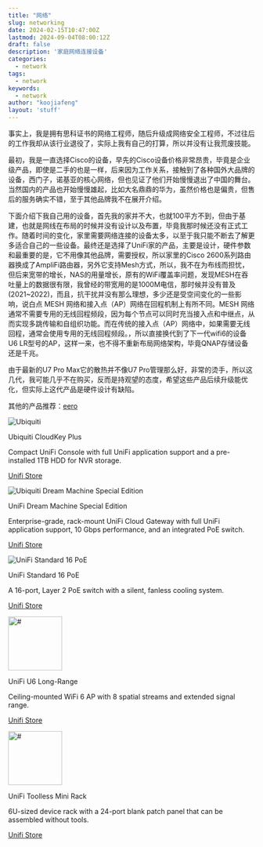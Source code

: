 ```yaml
---
title: "网络"
slug: networking
date: 2024-02-15T10:47:00Z
lastmod: 2024-09-04T08:00:12Z
draft: false
description: '家庭网络连接设备'
categories:
  - network
tags:
  - network
keywords:
  - network
author: "koojiafeng"
layout: 'stuff'
---
```

事实上，我是拥有思科证书的网络工程师，随后升级成网络安全工程师，不过往后的工作我却从该行业退役了，实际上我有自己的打算，所以并没有让我荒废技能。

最初，我是一直选择Cisco的设备，早先的Cisco设备价格非常昂贵，毕竟是企业级产品，即使是二手的也是一样，后来因为工作关系，接触到了各种国外大品牌的设备，西门子，诺基亚的核心网络，但也见证了他们开始慢慢退出了中国的舞台。
当然国内的产品也开始慢慢雄起，比如大名鼎鼎的华为，虽然价格也是偏贵，但售后的服务确实不错，至于其他品牌我不在展开介绍。

下面介绍下我自己用的设备，首先我的家并不大，也就100平方不到，但由于基建，也就是网线在布局的时候并没有设计以及布置，毕竟我那时候还没有正式工作。随着时间的变化，家里需要网络连接的设备太多，以至于我只能不断去了解更多适合自己的一些设备。最终还是选择了UniFi家的产品，主要是设计，硬件参数和最重要的是，它不用像其他品牌，需要授权，所以家里的Cisco 2600系列路由器换成了AmpliFi路由器，另外它支持Mesh方式，所以，我不在为布线而担忧，但后来宽带的增长，NAS的用量增长，原有的WiFi覆盖率问题，发现MESH在吞吐量上的数据很有限，我曾经的带宽用的是1000M电信，那时候并没有普及(2021~2022)，而且，抗干扰并没有那么理想，多少还是受空间变化的一些影响，说白点 MESH 网络和接入点（AP）网络在回程机制上有所不同。MESH 网络通常不需要专用的无线回程频段，因为每个节点可以同时充当接入点和中继点，从而实现多跳传输和自组织功能。而在传统的接入点（AP）网络中，如果需要无线回程，通常会使用专用的无线回程频段。，所以直接换代到了下一代wifi6的设备U6 LR型号的AP，这样一来，也不得不重新布局网络架构，毕竟QNAP存储设备还是千兆。

由于最新的U7 Pro Max它的散热并不像U7 Pro管理那么好，非常的烫手，所以这几代，我可能几乎不在购买，反而是持观望的态度，希望这些产品后续升级能优化，但实际上这代产品是硬件设计有缺陷。

其他的产品推荐：[eero](https://eero.com/)

<div class="clearfix gear-float gear">
        <div class="gear-item clearfix">
        <div class="img-wrap"><img src="https://images.svc.ui.com/?u=https%3A%2F%2Fcdn.ecomm.ui.com%2Fproducts%2F9310ab00-4fe7-46cb-872a-5077ffdd3d0d%2Fabeee5d5-0627-49e4-bbaf-3522d6ae058c.png&q=75&w=256" alt="Ubiquiti"></div>
        <div class="desc">
            <p>Ubiquiti CloudKey Plus</p>
            <p class="specs">Compact UniFi Console with full UniFi application support and a pre-installed 1TB HDD for NVR storage.</p>
            <p class="links"><a title="AmpliFi Alien Router and MeshPoint" href="https://store.ui.com/us/en/pro/category/all-cloud-keys-gateways/products/unifi-cloudkey-plus">Unifi Store</a></p>
        </div>
        </div>
        <div class="gear-item clearfix">
        <div class="img-wrap"><img src="https://images.svc.ui.com/?u=https%3A%2F%2Fcdn.ecomm.ui.com%2Fproducts%2F1b6fcc08-a6b8-4496-a831-6125a47c412f%2F2794bdc2-2d4a-4996-9194-2e3436d38edd.png&q=75&w=728" alt="Ubiquiti Dream Machine Special Edition"></div>
        <div class="desc">
            <p>UniFi Dream Machine Special Edition</p>
            <p class="specs">Enterprise-grade, rack-mount UniFi Cloud Gateway with full UniFi application support, 10 Gbps performance, and an integrated PoE switch.</p>
            <p class="links"><a title="Ubiquiti USW-Flex-Mini UniFi Switch Compact Gigabit 5-Port 802.3af/at PoE" href="https://store.ui.com/us/en/pro/category/all-unifi-cloud-gateways/products/udm-se">Unifi Store</a></p>
        </div>
        </div>
        <div class="gear-item clearfix">
        <div class="img-wrap"><img src="https://images.svc.ui.com/?u=https%3A%2F%2Fcdn.ecomm.ui.com%2Fproducts%2Fab04370e-f45d-4651-828c-b290de8df45b%2F0a115833-79cf-45e6-8b9d-89ece81c355a.png&q=75&w=256" alt="UniFi Standard 16 PoE"></div>
        <div class="desc">
            <p>UniFi Standard 16 PoE</p>
            <p class="specs">A 16-port, Layer 2 PoE switch with a silent, fanless cooling system.</p>
            <p class="links"><a title="The USW-Lite-8-PoE is a fully managed Layer 2 switch with eight Gigabit Ethernet ports for your RJ45 Ethernet devices" href="https://store.ui.com/collections/unifi-network-routing-switching/products/unifi-switch-lite-8-poe">Unifi Store</a></p>
        </div>
        </div>
        <div class="gear-item clearfix">
        <div class="img-wrap"><img src="https://images.svc.ui.com/?u=https%3A%2F%2Fcdn.ecomm.ui.com%2Fproducts%2Fd8fee47d-b53e-4a86-a5cb-cf2f6ab1c5ef%2F4f1f5856-05c2-4989-970e-6751e6af7eb9.png&q=75&w=256" height="110" alt="#"></div>
        <div class="desc">
            <p>UniFi U6 Long-Range</p>
            <p class="specs">Ceiling-mounted WiFi 6 AP with 8 spatial streams and extended signal range.</p>
            <p class="links"><a href="https://store.ui.com/us/en/pro/category/all-wifi/products/u6-lr" title="#">Unifi Store</a></p>
        </div>
        </div>
        <div class="gear-item clearfix">
        <div class="img-wrap"><img src="https://images.svc.ui.com/?u=https%3A%2F%2Fcdn.ecomm.ui.com%2Fproducts%2F12f6ef8d-1787-4dd6-bd95-6f113965bda0%2F1c65f6ab-cb7f-4ed4-9678-3477c0f909ca.png&q=75&w=256" height="110" alt="#"></div>
        <div class="desc">
            <p>UniFi Toolless Mini Rack</p>
            <p class="specs">6U-sized device rack with a 24-port blank patch panel that can be assembled without tools.</p>
            <p class="links"><a href="https://store.ui.com/us/en/pro/category/accessories-rack-mount/products/toolless-mini-rack" title="#">Unifi Store</a></p>
        </div>
        </div>
    </div>